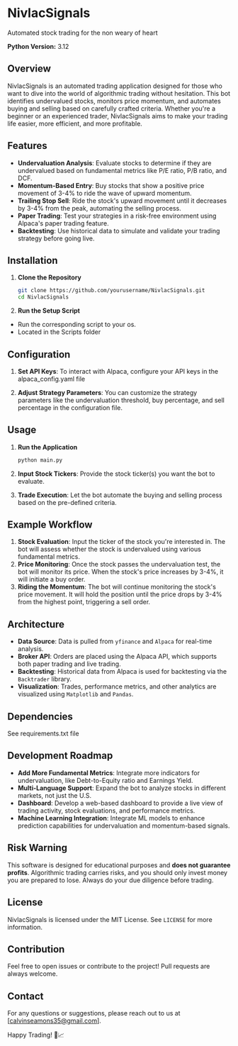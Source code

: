 # NivlacSignals
Automated stock trading for the non weary of heart

**Python Version:** 3.12

## Overview
NivlacSignals is an automated trading application designed for those who want to dive into the world of algorithmic trading without hesitation. This bot identifies undervalued stocks, monitors price momentum, and automates buying and selling based on carefully crafted criteria. Whether you're a beginner or an experienced trader, NivlacSignals aims to make your trading life easier, more efficient, and more profitable.

## Features
- **Undervaluation Analysis**: Evaluate stocks to determine if they are undervalued based on fundamental metrics like P/E ratio, P/B ratio, and DCF.
- **Momentum-Based Entry**: Buy stocks that show a positive price movement of 3-4% to ride the wave of upward momentum.
- **Trailing Stop Sell**: Ride the stock's upward movement until it decreases by 3-4% from the peak, automating the selling process.
- **Paper Trading**: Test your strategies in a risk-free environment using Alpaca's paper trading feature.
- **Backtesting**: Use historical data to simulate and validate your trading strategy before going live.

## Installation
1. **Clone the Repository**
   ```sh
   git clone https://github.com/yourusername/NivlacSignals.git
   cd NivlacSignals
   ```

2. **Run the Setup Script**
- Run the corresponding script to your os.
- Located in the Scripts folder

## Configuration
1. **Set API Keys**: To interact with Alpaca, configure your API keys in the alpaca_config.yaml file

2. **Adjust Strategy Parameters**: You can customize the strategy parameters like the undervaluation threshold, buy percentage, and sell percentage in the configuration file.

## Usage
1. **Run the Application**
   ```sh
   python main.py
   ```

2. **Input Stock Tickers**: Provide the stock ticker(s) you want the bot to evaluate.

3. **Trade Execution**: Let the bot automate the buying and selling process based on the pre-defined criteria.

## Example Workflow
1. **Stock Evaluation**: Input the ticker of the stock you're interested in. The bot will assess whether the stock is undervalued using various fundamental metrics.
2. **Price Monitoring**: Once the stock passes the undervaluation test, the bot will monitor its price. When the stock's price increases by 3-4%, it will initiate a buy order.
3. **Riding the Momentum**: The bot will continue monitoring the stock's price movement. It will hold the position until the price drops by 3-4% from the highest point, triggering a sell order.

## Architecture
- **Data Source**: Data is pulled from `yfinance` and `Alpaca` for real-time analysis.
- **Broker API**: Orders are placed using the Alpaca API, which supports both paper trading and live trading.
- **Backtesting**: Historical data from Alpaca is used for backtesting via the `Backtrader` library.
- **Visualization**: Trades, performance metrics, and other analytics are visualized using `Matplotlib` and `Pandas`.

## Dependencies
See requirements.txt file

## Development Roadmap
- **Add More Fundamental Metrics**: Integrate more indicators for undervaluation, like Debt-to-Equity ratio and Earnings Yield.
- **Multi-Language Support**: Expand the bot to analyze stocks in different markets, not just the U.S.
- **Dashboard**: Develop a web-based dashboard to provide a live view of trading activity, stock evaluations, and performance metrics.
- **Machine Learning Integration**: Integrate ML models to enhance prediction capabilities for undervaluation and momentum-based signals.

## Risk Warning
This software is designed for educational purposes and **does not guarantee profits**. Algorithmic trading carries risks, and you should only invest money you are prepared to lose. Always do your due diligence before trading.

## License
NivlacSignals is licensed under the MIT License. See `LICENSE` for more information.

## Contribution
Feel free to open issues or contribute to the project! Pull requests are always welcome.

## Contact
For any questions or suggestions, please reach out to us at [calvinseamons35@gmail.com].

Happy Trading! 🚀📈
